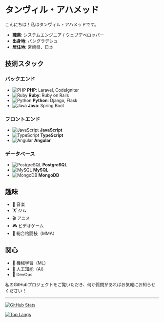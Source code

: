# タンヴィル・アハメッド

こんにちは！私はタンヴィル・アハメッドです。

- **職業**: システムエンジニア / ウェブデベロッパー
- **出身地**: バングラデシュ
- **居住地**: 宮崎県、日本

## 技術スタック

### バックエンド
- <img src="https://img.shields.io/badge/-PHP-777BB4?style=flat-square&logo=php&logoColor=white" alt="PHP" /> **PHP**: Laravel, CodeIgniter
- <img src="https://img.shields.io/badge/-Ruby-CC342D?style=flat-square&logo=ruby&logoColor=white" alt="Ruby" /> **Ruby**: Ruby on Rails
- <img src="https://img.shields.io/badge/-Python-3776AB?style=flat-square&logo=python&logoColor=white" alt="Python" /> **Python**: Django, Flask
- <img src="https://img.shields.io/badge/-Java-007396?style=flat-square&logo=java&logoColor=white" alt="Java" /> **Java**: Spring Boot

### フロントエンド
- <img src="https://img.shields.io/badge/-JavaScript-F7DF1E?style=flat-square&logo=javascript&logoColor=black" alt="JavaScript" /> **JavaScript**
- <img src="https://img.shields.io/badge/-TypeScript-3178C6?style=flat-square&logo=typescript&logoColor=white" alt="TypeScript" /> **TypeScript**
- <img src="https://img.shields.io/badge/-Angular-DD0031?style=flat-square&logo=angular&logoColor=white" alt="Angular" /> **Angular**

### データベース
- <img src="https://img.shields.io/badge/-PostgreSQL-336791?style=flat-square&logo=postgresql&logoColor=white" alt="PostgreSQL" /> **PostgreSQL**
- <img src="https://img.shields.io/badge/-MySQL-4479A1?style=flat-square&logo=mysql&logoColor=white" alt="MySQL" /> **MySQL**
- <img src="https://img.shields.io/badge/-MongoDB-47A248?style=flat-square&logo=mongodb&logoColor=white" alt="MongoDB" /> **MongoDB**

## 趣味
- 🎵 音楽
- 🏋️ ジム
- 🎬 アニメ
- 🎮 ビデオゲーム
- 🥋 総合格闘技（MMA）

## 関心
- 🤖 機械学習（ML）
- 🧠 人工知能（AI）
- 🚀 DevOps

私のGitHubプロジェクトをご覧いただき、何か質問があればお気軽にお知らせください！

---

[![GitHub Stats](https://github-readme-stats.vercel.app/api?username=yourusername&show_icons=true&theme=radical)](https://github.com/yourusername)

[![Top Langs](https://github-readme-stats.vercel.app/api/top-langs/?username=yourusername&layout=compact&theme=radical)](https://github.com/yourusername)

